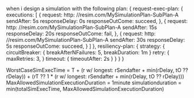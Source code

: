 when i design a simulation with the following plan: {
request-exec-plan: {
    executions: [
            {
                request: http: //resim.com/MySimulationPlan-SubPlan-A
                sendAfter: 5s
                responseDelay: 0s
                responseOutCome: succeed,
            },
            {
                request: http: //resim.com/MySimulationPlan-SubPlan-A
                sendAfter: 15s
                responseDelay: 20s
                responseOutCome: fail,
            },
            {
                request: http: //resim.com/MySimulationPlan-SubPlan-A
                sendAfter: 30s
                responseDelay: 5s
                responseOutCome: succeed,
            }
        ]
    }, 
resiliency-plan: {
        strategy: {
        circuitBreaker: {
            breakAfterNFailures: 5,
            breakDuration: 1m
            }
        retry: {
            maxRetries: 3,
            }
        timeout: {
            timeoutAfter: 2s
            }
        }
    }
}

WorstCaseSimExecTime = T + (r w/ longest: rSendafter + min(rDelay, tO ?? rDelay)) + (rT ?? 1 * (r w/ longest: rSendafter + min(rDelay, tO ?? rDelay)))
MaxAllowedSimulationExecutionDuration = 1minute
simulationduration = min(totalSimExecTime, MaxAllowedSimulationExecutionDuration)